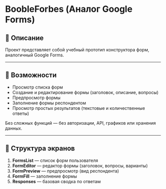 # BoobleForbes (Аналог Google Forms)

## 📘 Описание
Проект представляет собой учебный прототип конструктора форм, аналогичный Google Forms.  

---

## 🚀 Возможности
- Просмотр списка форм  
- Создание и редактирование формы (заголовок, описание, вопросы)  
- Предпросмотр формы  
- Заполнение формы респондентом  
- Просмотр простых результатов (текстовые и количественные ответы)  

Без сложных функций — без авторизации, API, графиков или хранения данных.

---

## 🧩 Структура экранов
1. **FormsList** — список форм пользователя  
2. **FormEditor** — редактор формы (заголовок, вопросы, варианты)  
3. **FormPreview** — предпросмотр (вид респондента)  
4. **FormFill** — заполнение формы  
5. **Responses** — базовая сводка по ответам  

